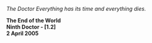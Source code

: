 _The Doctor_ _Everything has its time and everything dies._

**The End of the World  
Ninth Doctor - [1.2]  
2 April 2005**